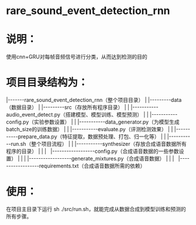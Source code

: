 # rare_sound_event_detection_rnn
# 说明：
使用cnn+GRU对每帧音频信号进行分类，从而达到检测的目的

# 项目目录结构为：
|-------rare_sound_event_detection_rnn（整个项目目录）
| |---------data（数据目录）
| |---------src（存放所有程序目录）
| |  |-----------audio_event_detect.py（搭建模型、模型训练、模型预测）
| |  |-----------config.py（实验参数设置）
| |  |-----------data_generator.py（为模型生成batch_size的训练数据）
| |  |-----------evaluate.py（评测检测效果）
| |  |-----------prepare_data.py（特征提取，数据预处理、打包、归一化等）
| |  |-----------run.sh（整个项目流程）
| |  |-----------synthesizer（存放合成语音数据所有程序的目录）
| |  |   |------------------config.py（合成语音数据的一些参数设置）
| |  |   |------------------generate_mixtures.py（合成语音数据）
| |  |   |------------------requirements.txt（合成语音数据所需的依赖）

# 使用：
在项目主目录下运行 sh ./src/run.sh，就能完成从数据合成到模型训练和预测的所有步骤。
